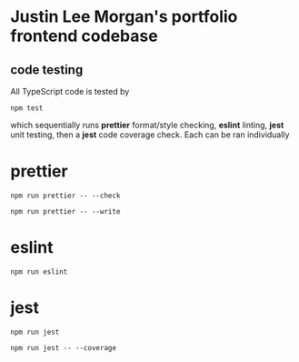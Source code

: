 # Justin Lee Morgan's portfolio frontend codebase
## code testing
All TypeScript code is tested by
```
npm test
```
which sequentially runs <b>prettier</b> format/style checking, <b>eslint</b> linting, <b>jest</b> unit testing, then a <b>jest</b> code coverage check. Each can be ran individually
# prettier
```
npm run prettier -- --check
```
```
npm run prettier -- --write
```
# eslint
```
npm run eslint
```
# jest
```
npm run jest
```
```
npm run jest -- --coverage
```